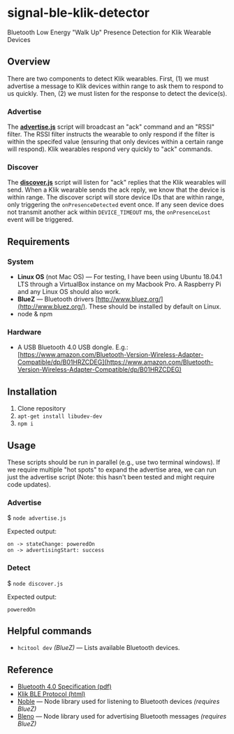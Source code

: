 # signal-ble-klik-detector

Bluetooth Low Energy "Walk Up" Presence Detection for Klik Wearable Devices

## Overview
There are two components to detect Klik wearables. First, (1) we must advertise a message to Klik devices within range to ask them to respond to us quickly. Then, (2) we must listen for the response to detect the device(s).

### Advertise

The [__advertise.js__](advertise.js) script will broadcast an "ack" command and an "RSSI" filter. The RSSI filter instructs the wearable to only respond if the filter is within the specifed value (ensuring that only devices within a certain range will respond). Klik wearables respond very quickly to "ack" commands.

### Discover

The [__discover.js__](discover.js) script will listen for "ack" replies that the Klik wearables will send. When a Klik wearable sends the ack reply, we know that the device is within range. The discover script will store device IDs that are within range, only triggering the `onPresenceDetected` event once. If any seen device does not transmit another ack within `DEVICE_TIMEOUT` ms, the `onPresenceLost` event will be triggered.

## Requirements

### System
* __Linux OS__ (not Mac OS) — For testing, I have been using Ubuntu 18.04.1 LTS through a VirtualBox instance on my Macbook Pro. A Raspberry Pi and any Linux OS should also work.
* __BlueZ__ — Bluetooth drivers [http://www.bluez.org/](http://www.bluez.org/). These should be installed by default on Linux.
* node & npm


### Hardware
* A USB Bluetooth 4.0 USB dongle. E.g.: [https://www.amazon.com/Bluetooth-Version-Wireless-Adapter-Compatible/dp/B01HRZCDEG](https://www.amazon.com/Bluetooth-Version-Wireless-Adapter-Compatible/dp/B01HRZCDEG)



## Installation
1. Clone repository
1. `apt-get install libudev-dev`
1. `npm i`

## Usage

These scripts should be run in parallel (e.g., use two terminal windows). If we require multiple "hot spots" to expand the advertise area, we can run just the advertise script (Note: this hasn't been tested and might require code updates).

### Advertise

$ `node advertise.js`

Expected output:

```
on -> stateChange: poweredOn
on -> advertisingStart: success
```

### Detect

$ `node discover.js`

Expected output:

```
poweredOn
```

## Helpful commands
* `hcitool dev` _(BlueZ)_ — Lists available Bluetooth devices.

## Reference

* [Bluetooth 4.0 Specification (pdf)](docs/Bluetooth_Core_V4.0.pdf)
* [Klik BLE Protocol (html)](docs/klikbleproto.html)
* [Noble](https://github.com/noble/noble) — Node library used for listening to Bluetooth devices _(requires BlueZ)_
* [Bleno](https://github.com/noble/bleno) — Node library used for advertising Bluetooth messages _(requires BlueZ)_
